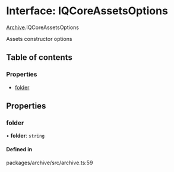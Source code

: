 # Interface: IQCoreAssetsOptions

[Archive](../modules/Archive.md).IQCoreAssetsOptions

Assets constructor options

## Table of contents

### Properties

- [folder](Archive.IQCoreAssetsOptions.md#folder)

## Properties

### folder

• **folder**: `string`

#### Defined in

packages/archive/src/archive.ts:59
